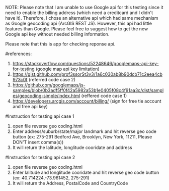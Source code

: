 NOTE: Please note that I am unable to use Google api for this testing since it need to enable the billing address (which need a creditcard and I didn't have it). Therefore, I chose an alternative api which had same mechanism as Google geocoding api (ArcGIS REST JS). However, this api had little features than Google. Please feel free to suggest how to get the new Google api key without needed billing information. 

Please note that this is app for checking reponse api.

#references: 
  1. https://stackoverflow.com/questions/52248646/googlemaps-api-key-for-testing (google map api key limitation)
  2. https://gist.github.com/prof3ssorSt3v3/1a6c030ab8b90dcb71c2eea4cb973c0f (referred code case 2)
  3. https://github.com/googlemaps/js-samples/blob/0b3adf5ff0f42a5982a53b1e0405f08c4f91aa3c/dist/samples/geocoding-simple/index.html (reffered code case 1)
  4. https://developers.arcgis.com/account/billing/ (sign for free tie account and free api key)

#Instruction for testing api case 1 
  1. open file reverse geo coding.html
  2. Enter address/suburb/state/major landmark and hit reverse geo code button (ex:  275-291 Bedford Ave, Brooklyn, New York, 11211, Please DON'T insert comma(s))
  3. It will return the lalitude, longlitude cooridate and address

#Instruction for testing api case 2 
  1. open file reverse geo coding.html
  2. Enter lalitude and longlitude cooridate and hit reverse geo code button (ex: 40.714224,-73.961452, 275-291)
  3. It will return the Address, PostalCode and CountryCode
